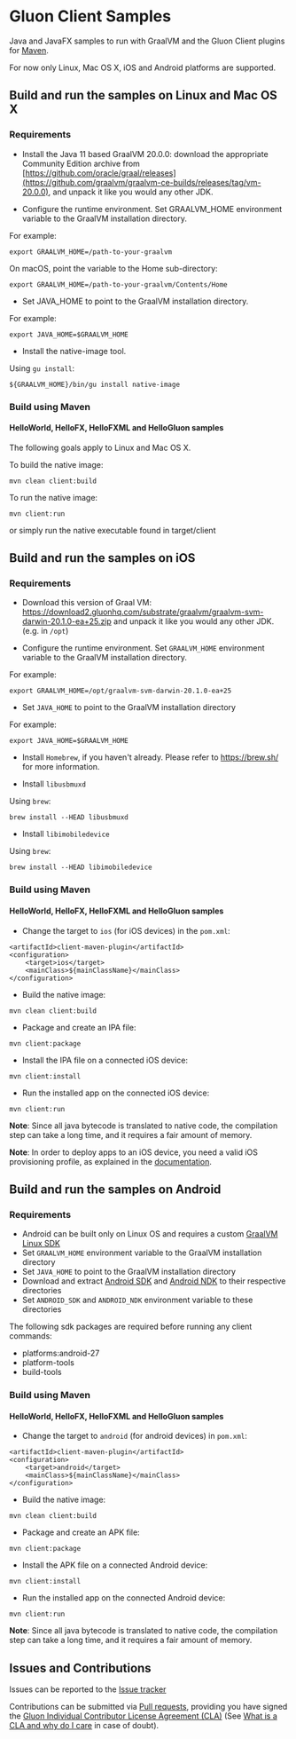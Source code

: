 # Gluon Client Samples

Java and JavaFX samples to run with GraalVM and the Gluon Client plugins for [Maven](https://github.com/gluonhq/client-maven-plugin/).

For now only Linux, Mac OS X, iOS and Android platforms are supported. 

## Build and run the samples on Linux and Mac OS X

### Requirements

* Install the Java 11 based GraalVM 20.0.0: download the appropriate Community Edition archive from [https://github.com/oracle/graal/releases](https://github.com/graalvm/graalvm-ce-builds/releases/tag/vm-20.0.0), and unpack it like you would any other JDK.

* Configure the runtime environment. Set GRAALVM_HOME environment variable to the GraalVM installation directory.

For example:

    export GRAALVM_HOME=/path-to-your-graalvm

On macOS, point the variable to the Home sub-directory:

    export GRAALVM_HOME=/path-to-your-graalvm/Contents/Home

*  Set JAVA_HOME to point to the GraalVM installation directory.

For example:

    export JAVA_HOME=$GRAALVM_HOME

* Install the native-image tool.

Using `gu install`:
    
    ${GRAALVM_HOME}/bin/gu install native-image


### Build using Maven

#### HelloWorld, HelloFX, HelloFXML and HelloGluon samples

The following goals apply to Linux and Mac OS X.

To build the native image:

    mvn clean client:build

To run the native image:

    mvn client:run

or simply run the native executable found in target/client

## Build and run the samples on iOS

### Requirements

* Download this version of Graal VM: https://download2.gluonhq.com/substrate/graalvm/graalvm-svm-darwin-20.1.0-ea+25.zip and unpack it like you would any other JDK. (e.g. in `/opt`)

* Configure the runtime environment. Set `GRAALVM_HOME` environment variable to the GraalVM installation directory.

For example:

    export GRAALVM_HOME=/opt/graalvm-svm-darwin-20.1.0-ea+25

* Set `JAVA_HOME` to point to the GraalVM installation directory

For example:

    export JAVA_HOME=$GRAALVM_HOME

* Install `Homebrew`, if you haven't already. Please refer to https://brew.sh/ for more information.

* Install `libusbmuxd`

Using `brew`:

    brew install --HEAD libusbmuxd

* Install `libimobiledevice`

Using `brew`:

    brew install --HEAD libimobiledevice

### Build using Maven

#### HelloWorld, HelloFX, HelloFXML and HelloGluon samples


* Change the target to `ios` (for iOS devices) in the `pom.xml`:

```
<artifactId>client-maven-plugin</artifactId>
<configuration>
    <target>ios</target>
    <mainClass>${mainClassName}</mainClass>
</configuration>
```

* Build the native image:

```
mvn clean client:build
```

* Package and create an IPA file:

```
mvn client:package
```

* Install the IPA file on a connected iOS device:

```
mvn client:install
```

* Run the installed app on the connected iOS device:

```
mvn client:run
```

**Note**: Since all java bytecode is translated to native code, the compilation step can take a long time, and it requires a fair amount of memory.

**Note**: In order to deploy apps to an iOS device, you need a valid iOS provisioning profile, as explained in the [documentation](https://docs.gluonhq.com/client/#_ios_deployment).

## Build and run the samples on Android

### Requirements

* Android can be built only on Linux OS and requires a custom [GraalVM Linux SDK](http://download2.gluonhq.com/substrate/graalvm/graalvm-svm-linux-20.1.0-ea+25.zip)
* Set `GRAALVM_HOME` environment variable to the GraalVM installation directory
* Set `JAVA_HOME` to point to the GraalVM installation directory
* Download and extract [Android SDK](https://developer.android.com/studio/#command-tools) and [Android NDK](https://developer.android.com/ndk/downloads/) to their respective directories
* Set `ANDROID_SDK` and `ANDROID_NDK` environment variable to these directories
  
The following sdk packages are required before running any client commands:

* platforms:android-27
* platform-tools
* build-tools

### Build using Maven

#### HelloWorld, HelloFX, HelloFXML and HelloGluon samples

* Change the target to `android` (for android devices) in `pom.xml`:

```
<artifactId>client-maven-plugin</artifactId>
<configuration>
    <target>android</target>
    <mainClass>${mainClassName}</mainClass>
</configuration>
```

* Build the native image:

```
mvn clean client:build
```

* Package and create an APK file:

```
mvn client:package
```

* Install the APK file on a connected Android device:

```
mvn client:install
```

* Run the installed app on the connected Android device:

```
mvn client:run
```

**Note**: Since all java bytecode is translated to native code, the compilation step can take a long time, and it requires a fair amount of memory.

## Issues and Contributions ##

Issues can be reported to the [Issue tracker](https://github.com/gluonhq/client-samples/issues)

Contributions can be submitted via [Pull requests](https://github.com/gluonhq/client-samples/pulls), 
providing you have signed the [Gluon Individual Contributor License Agreement (CLA)](https://docs.google.com/forms/d/16aoFTmzs8lZTfiyrEm8YgMqMYaGQl0J8wA0VJE2LCCY) 
(See [What is a CLA and why do I care](https://www.clahub.com/pages/why_cla) in case of doubt).

